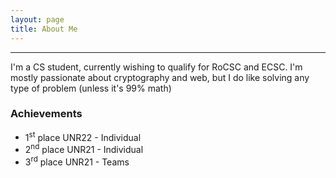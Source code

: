 ```yaml
---
layout: page
title: About Me
---
```

---
I'm a CS student, currently wishing to qualify for RoCSC and ECSC.
I'm mostly passionate about cryptography and web, but I do like solving any type of problem (unless it's 99% math)

### Achievements
* 1<sup>st</sup> place UNR22 - Individual
* 2<sup>nd</sup> place UNR21 - Individual
* 3<sup>rd</sup> place UNR21 - Teams
